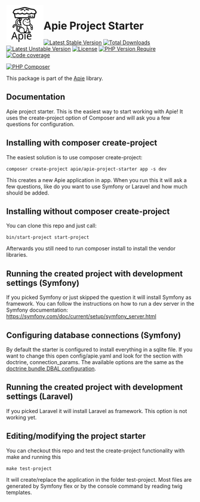 <img src="https://raw.githubusercontent.com/apie-lib/apie-lib-monorepo/main/docs/apie-logo.svg" width="100px" align="left" />
<h1>Apie Project Starter</h1>






 [![Latest Stable Version](http://poser.pugx.org/apie/apie-project-starter/v)](https://packagist.org/packages/apie/apie-project-starter) [![Total Downloads](http://poser.pugx.org/apie/apie-project-starter/downloads)](https://packagist.org/packages/apie/apie-project-starter) [![Latest Unstable Version](http://poser.pugx.org/apie/apie-project-starter/v/unstable)](https://packagist.org/packages/apie/apie-project-starter) [![License](http://poser.pugx.org/apie/apie-project-starter/license)](https://packagist.org/packages/apie/apie-project-starter) [![PHP Version Require](http://poser.pugx.org/apie/apie-project-starter/require/php)](https://packagist.org/packages/apie/apie-project-starter) [![Code coverage](https://raw.githubusercontent.com/apie-lib/apie-project-starter/main/coverage_badge.svg)](https://apie-lib.github.io/coverage/apie-project-starter/index.html)  

[![PHP Composer](https://github.com/apie-lib/apie-project-starter/actions/workflows/php.yml/badge.svg?event=push)](https://github.com/apie-lib/apie-project-starter/actions/workflows/php.yml)

This package is part of the [Apie](https://github.com/apie-lib) library.

## Documentation
Apie project starter. This is the easiest way to start working with Apie! It uses the create-project option of Composer and will ask you a few questions for configuration.

## Installing with composer create-project
The easiest solution is to use composer create-project:

```
composer create-project apie/apie-project-starter app -s dev
```
This creates a new Apie application in app. When you run this it will ask a few questions, like do you want to use Symfony or
Laravel and how much should be added.

## Installing without composer create-project
You can clone this repo and just call:
```
bin/start-project start-project
```
Afterwards you still need to run composer install to install the vendor libraries.

## Running the created project with development settings (Symfony)
If you picked Symfony or just skipped the question it will install Symfony as framework. 
You can follow the instructions on how to run a dev server in the Symfony documentation:
https://symfony.com/doc/current/setup/symfony_server.html

## Configuring database connections (Symfony)
By default the starter is configured to install everything in a sqlite file. If you want to change this open
config/apie.yaml and look for the section with doctrine, connection_params. The available options are the same as
the [doctrine bundle DBAL configuration](https://symfony.com/doc/current/reference/configuration/doctrine.html).

## Running the created project with development settings (Laravel)
If you picked Laravel it will install Laravel as framework. 
This option is not working yet.

## Editing/modifying the project starter
You can checkout this repo and test the create-project functionality with make and running this
```
make test-project
```

It will create/replace the application in the folder test-project. Most files are generated by Symfony flex or by the console command by reading twig templates.
